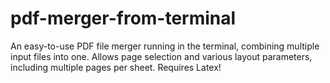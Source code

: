 # pdf-merger-from-terminal
An easy-to-use PDF file merger running in the terminal, combining multiple input files into one. Allows page selection and various layout parameters, including multiple pages per sheet. Requires Latex!
